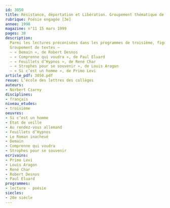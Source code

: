 ```yaml
---
id: 3050
title: Résistance, déportation et Libération. Groupement thématique de poèmes
rubrique: Poésie engagée [3e]
annee: 1998
magazine: n°11 15 mars 1999
pages: 38
description: 
  Parmi les lectures préconisées dans les programmes de troisième, figure la poésie engagée. Dans cette perspective, il a paru intéressant d’étudier des poèmes écrits pendant ou après la Seconde Guerre mondiale. Outre le lien que l’on peut établir avec le programme d’histoire, cette étude permet de travailler sur les formes poétiques sans négliger la portée politique de ces textes.
  Groupement de textes – 
  – « Demain », de Robert Desnos
  – « Comprenne qui voudra », de Paul Eluard 
  – « Feuillets d’Hypnos », de René Char 
  – « Strophes pour se souvenir », de Louis Aragon
  – « Si c’est un homme », de Primo Levi 
article_pdf: 3050.pdf
revue: L’école des lettres des collèges
auteurs:
- Norbert Czarny
disciplines:
- français
niveau_etudes:
- troisième
oeuvres:
- Si c’est un homme
- État de veille
- Au rendez-vous allemand
- Feuillets d’Hypnos
- Le Roman inachevé
- Demain
- Comprenne qui voudra
- Strophes pour se souvenir
ecrivains:
- Primo Levi
- Louis Aragon
- René Char
- Robert Desnos
- Paul Eluard
programmes:
- lecture - poésie
siecles:
- 20e siècle
---
```

